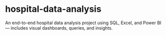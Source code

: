 # hospital-data-analysis
An end-to-end hospital data analysis project using SQL, Excel, and Power BI — includes visual dashboards, queries, and insights.
